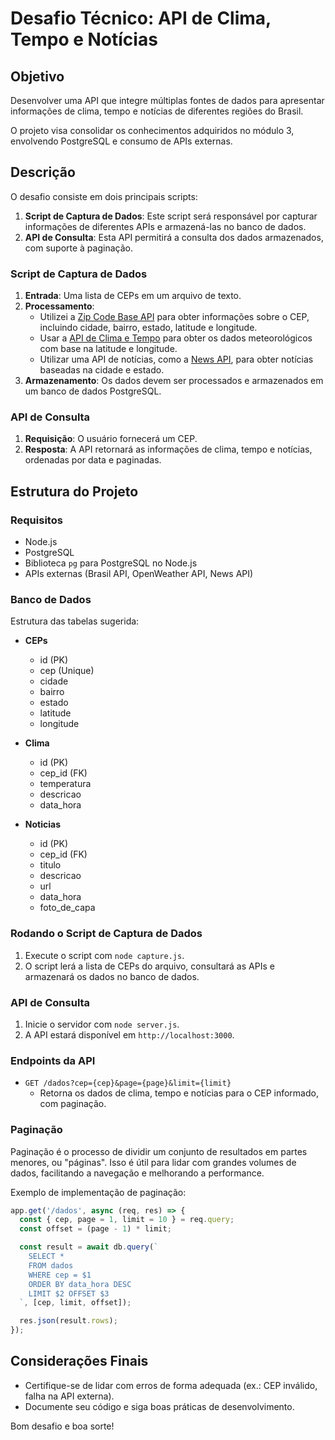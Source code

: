 # Desafio Técnico: API de Clima, Tempo e Notícias

## Objetivo

Desenvolver uma API que integre múltiplas fontes de dados para apresentar informações de clima, tempo e notícias de diferentes regiões do Brasil.

O projeto visa consolidar os conhecimentos adquiridos no módulo 3, envolvendo PostgreSQL e consumo de APIs externas.

## Descrição

O desafio consiste em dois principais scripts:

1. **Script de Captura de Dados**: Este script será responsável por capturar informações de diferentes APIs e armazená-las no banco de dados.
2. **API de Consulta**: Esta API permitirá a consulta dos dados armazenados, com suporte à paginação.

### Script de Captura de Dados

1. **Entrada**: Uma lista de CEPs em um arquivo de texto.
2. **Processamento**:
    - Utilizei a [Zip Code Base API](https://app.zipcodebase.com/) para obter informações sobre o CEP, incluindo cidade, bairro, estado, latitude e longitude.
    - Usar a [API de Clima e Tempo](https://api.openweathermap.org) para obter os dados meteorológicos com base na latitude e longitude.
    - Utilizar uma API de notícias, como a [News API](https://newsapi.org), para obter notícias baseadas na cidade e estado.
3. **Armazenamento**: Os dados devem ser processados e armazenados em um banco de dados PostgreSQL.

### API de Consulta

1. **Requisição**: O usuário fornecerá um CEP.
2. **Resposta**: A API retornará as informações de clima, tempo e notícias, ordenadas por data e paginadas.

## Estrutura do Projeto

### Requisitos

- Node.js
- PostgreSQL
- Biblioteca `pg` para PostgreSQL no Node.js
- APIs externas (Brasil API, OpenWeather API, News API)


### Banco de Dados

Estrutura das tabelas sugerida:

- **CEPs**
  - id (PK)
  - cep (Unique)
  - cidade
  - bairro
  - estado
  - latitude
  - longitude

- **Clima**
  - id (PK)
  - cep_id (FK)
  - temperatura
  - descricao
  - data_hora

- **Noticias**
  - id (PK)
  - cep_id (FK)
  - titulo
  - descricao
  - url
  - data_hora
  - foto_de_capa

### Rodando o Script de Captura de Dados

1. Execute o script com `node capture.js`.
2. O script lerá a lista de CEPs do arquivo, consultará as APIs e armazenará os dados no banco de dados.

### API de Consulta

1. Inicie o servidor com `node server.js`.
2. A API estará disponível em `http://localhost:3000`.

### Endpoints da API

- `GET /dados?cep={cep}&page={page}&limit={limit}`
  - Retorna os dados de clima, tempo e notícias para o CEP informado, com paginação.

### Paginação

Paginação é o processo de dividir um conjunto de resultados em partes menores, ou "páginas". Isso é útil para lidar com grandes volumes de dados, facilitando a navegação e melhorando a performance.

Exemplo de implementação de paginação:

```javascript
app.get('/dados', async (req, res) => {
  const { cep, page = 1, limit = 10 } = req.query;
  const offset = (page - 1) * limit;

  const result = await db.query(`
    SELECT *
    FROM dados
    WHERE cep = $1
    ORDER BY data_hora DESC
    LIMIT $2 OFFSET $3
  `, [cep, limit, offset]);

  res.json(result.rows);
});
```

## Considerações Finais

- Certifique-se de lidar com erros de forma adequada (ex.: CEP inválido, falha na API externa).
- Documente seu código e siga boas práticas de desenvolvimento.

Bom desafio e boa sorte!
